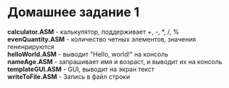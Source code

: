 # Домашнее задание 1

**calculator.ASM** - калькулятор, поддерживает +, -, *, /, %  
**evenQuantity.ASM** - количество четных элементов, значения гененрируются  
**helloWorld.ASM** - выводит "Hello, world!" на консоль  
**nameAge.ASM** - запрашивает имя и возраст, и выводит их на консоль    
**templateGUI.ASM** - GUI, выводит на экран текст  
**writeToFile.ASM** - Запись в файл строки
